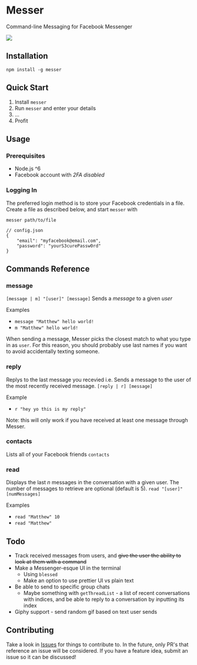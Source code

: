# Messer

Command-line Messaging for Facebook Messenger

![](https://user-images.githubusercontent.com/12551741/27252310-6655f4f6-539e-11e7-978b-c8eaba02ba68.png)


## Installation
```
npm install -g messer
```

## Quick Start
1. Install `messer`
2. Run `messer` and enter your details
3. ...
4. Profit

## Usage

### Prerequisites
* Node.js ^6
* Facebook account with *2FA disabled*

### Logging In

The preferred login method is to store your Facebook credentials in a file. Create a file as described below, and start `messer` with 
```
messer path/to/file
```

```
// config.json
{
	"email": "myfacebook@email.com",
	"password": "yourS3curePassw0rd"
}
```

## Commands Reference

### message
`[message | m] "[user]" [message]`
Sends a _message_ to a given _user_

Examples
- `message "Matthew" hello world!`
- `m "Matthew" hello world!`

When sending a message, Messer picks the closest match to what you type in as `user`. For this reason, you should probably use last names if you want to avoid accidentally texting someone.

### reply
Replys to the last message you recevied i.e. Sends a message to the user of the most recently received message.
`[reply | r] [message]`

Example
- `r "hey yo this is my reply"`

Note: this will only work if you have received at least one message through Messer.

### contacts
Lists all of your Facebook friends
`contacts`

### read
Displays the last _n_ messages in the conversation with a given user. The number of messages to retrieve are optional (default is 5).
`read "[user]" [numMessages]`

Examples
- `read "Matthew" 10`
- `read "Matthew"`


## Todo

* Track received messages from users, and ~~give the user the ability to look at them with a command~~
* Make a Messenger-esque UI in the terminal
	* Using `blessed`
	* Make an option to use prettier UI vs plain text
* Be able to send to specific group chats
	* Maybe something with `getThreadList` - a list of recent conversations with indices, and be able to reply to a conversation by inputting its index
* Giphy support - send random gif based on text user sends

## Contributing

Take a look in [Issues](https://github.com/mjkaufer/Messer/issues) for things to contribute to. In the future, only PR's that reference an issue will be considered. If you have a feature idea, submit an issue so it can be discussed!
